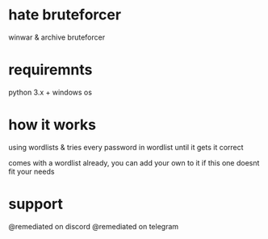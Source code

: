 # hate bruteforcer
winwar & archive bruteforcer

# requiremnts
python 3.x +
windows os

# how it works
using wordlists & tries every password in wordlist until it gets it correct

comes with a wordlist already, you can add your own to it if this one doesnt fit your needs

# support

@remediated on discord
@remediated on telegram
